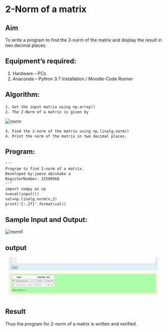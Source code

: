 # 2-Norm of a matrix
## Aim
To write a program to find the 2-norm of the matrix and display the result in two decimal places.
## Equipment’s required:
1.	Hardware – PCs
2.	Anaconda – Python 3.7 Installation / Moodle-Code Runner
## Algorithm:
	1. Get the input matrix using np.array()
	2. The 2-Norm of a matrix is given by 
![norm](./normeqn1.jpg)
    
    3. Find the 2-norm of the matrix using np.linalg.norm()
	4. Print the norm of the matrix in two decimal places.
## Program:
```
'''
Program to find 2-norm of a matrix.
Developed by:jeeva abishake a
RegisterNumber: 21500568
'''
import numpy as np
n=eval(input())
val=np.linalg.norm(n,2)
print('{:.2f}'.format(val))
```
## Sample Input and Output:
![norm1](./input.jpg)
## output
![output](norm.png)

## Result
Thus the program for 2-norm of a matrix is written and verified.
